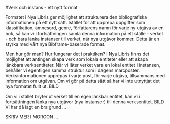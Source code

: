 
#Verk och instans - ett nytt format

Formatet i Nya Libris ger möjlighet att strukturera den bibliografiska informationen på ett nytt sätt. Istället för att upprepa uppgifter som klassifikation, ämnesord, genre, författarens namn för varje ny utgåva av en bok, så kan vi i fortsättningen samla denna information på ett ställe - verket - och bara länka instanser till verket, när nya utgåvor kommer. Detta är en styrka med vårt nya Bibframe-baserade format.

Men hur gör man? Hur fungerar det i praktiken? I Nya Libris finns det möjlighet att antingen skapa verk som lokala entiteter eller att skapa länkbara verksentiteter. När vi låter verket vara en lokal entitet i instansen, behåller vi egentligen samma struktur som i dagens marcposter. Verksinformationen upprepas i varje post, för varje utgåva, tillsammans med information om utgåvan. Om vi gör på detta sätt så har vi inte utnyttjat det nya formatet fullt ut. BILD

Om vi i stället bryter ut verket till en egen länkbar entitet, kan vi i fortsättningen länka nya utgåvor (nya instanser) till denna verksentitet. BILD
Vi har då lagt en bra grund ...

SKRIV MER I MORGON ...

